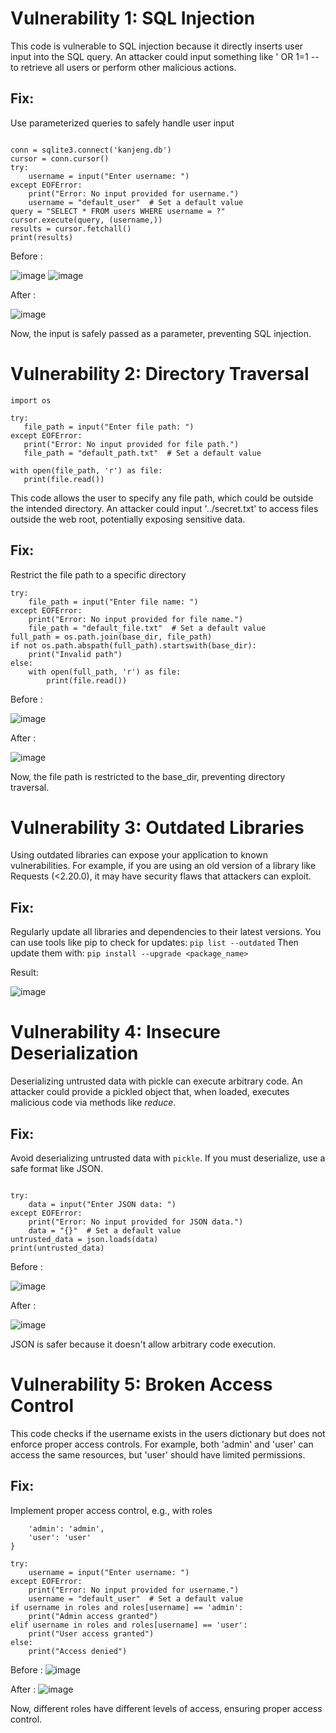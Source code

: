 # Vulnerability 1: SQL Injection
 
This code is vulnerable to SQL injection because it directly inserts user input into the SQL query.
An attacker could input something like ' OR 1=1 -- to retrieve all users or perform other malicious actions.
 
## Fix:
Use parameterized queries to safely handle user input
```import sqlite3

conn = sqlite3.connect('kanjeng.db')
cursor = conn.cursor()
try:
    username = input("Enter username: ")
except EOFError:
    print("Error: No input provided for username.")
    username = "default_user"  # Set a default value
query = "SELECT * FROM users WHERE username = ?"
cursor.execute(query, (username,))
results = cursor.fetchall()
print(results)

```

Before :

![image](https://github.com/user-attachments/assets/42602f73-c9ce-4f2b-85b3-3f5abb954765)
![image](https://github.com/user-attachments/assets/76e7b7ee-56b2-4e26-b146-9c3922cdfa53)


After :

![image](https://github.com/user-attachments/assets/358b6d2f-72dd-4315-b750-c6819db3a118)


Now, the input is safely passed as a parameter, preventing SQL injection.
 
# Vulnerability 2: Directory Traversal

 ```
import os

try:
    file_path = input("Enter file path: ")
except EOFError:
    print("Error: No input provided for file path.")
    file_path = "default_path.txt"  # Set a default value

with open(file_path, 'r') as file:
    print(file.read())
```
 This code allows the user to specify any file path, which could be outside the intended directory.
 An attacker could input '../secret.txt' to access files outside the web root, potentially exposing sensitive data.
 
## Fix:
Restrict the file path to a specific directory
```base_dir = '/path/to/safe/directory'
try:
    file_path = input("Enter file name: ")
except EOFError:
    print("Error: No input provided for file name.")
    file_path = "default_file.txt"  # Set a default value
full_path = os.path.join(base_dir, file_path)
if not os.path.abspath(full_path).startswith(base_dir):
    print("Invalid path")
else:
    with open(full_path, 'r') as file:
        print(file.read())
```

Before :

![image](https://github.com/user-attachments/assets/cae4a123-2bfb-4d45-bfa1-e0422b4d29ab)

After :

![image](https://github.com/user-attachments/assets/b53091d8-2e9c-4caa-8ec9-a534a924abcf)

Now, the file path is restricted to the base_dir, preventing directory traversal.
 
# Vulnerability 3: Outdated Libraries
Using outdated libraries can expose your application to known vulnerabilities.
For example, if you are using an old version of a library like Requests (<2.20.0), it may have security flaws that attackers can exploit.
 
## Fix:
Regularly update all libraries and dependencies to their latest versions.
You can use tools like pip to check for updates:
```pip list --outdated```
Then update them with:
```pip install --upgrade <package_name>```

Result:

![image](https://github.com/user-attachments/assets/52450e3c-5911-4ebc-88d5-1f219271bc3e)

 
# Vulnerability 4: Insecure Deserialization
Deserializing untrusted data with pickle can execute arbitrary code.
An attacker could provide a pickled object that, when loaded, executes malicious code via methods like _reduce_.
 
## Fix:
Avoid deserializing untrusted data with `pickle`.
If you must deserialize, use a safe format like JSON.
```import json
 
try:
    data = input("Enter JSON data: ")
except EOFError:
    print("Error: No input provided for JSON data.")
    data = "{}"  # Set a default value
untrusted_data = json.loads(data)
print(untrusted_data)
```
Before :

![image](https://github.com/user-attachments/assets/9218bdb9-a540-4a1d-ab7f-9c76c1825d7e)

After :

![image](https://github.com/user-attachments/assets/3ab5ed0f-d171-4246-87a9-d671a14db436)

JSON is safer because it doesn't allow arbitrary code execution.
 
# Vulnerability 5: Broken Access Control
 
This code checks if the username exists in the users dictionary but does not enforce proper access controls.
For example, both 'admin' and 'user' can access the same resources, but 'user' should have limited permissions.
 
## Fix:
 
Implement proper access control, e.g., with roles
 
```roles = {
    'admin': 'admin',
    'user': 'user'
}
 
try:
    username = input("Enter username: ")
except EOFError:
    print("Error: No input provided for username.")
    username = "default_user"  # Set a default value
if username in roles and roles[username] == 'admin':
    print("Admin access granted")
elif username in roles and roles[username] == 'user':
    print("User access granted")
else:
    print("Access denied")
```
 Before :
 ![image](https://github.com/user-attachments/assets/8f290aef-967d-407e-9299-6a1600c2a220)

 After :
 ![image](https://github.com/user-attachments/assets/1cd2b74e-fd52-47aa-bbb8-597f83360f2e)


Now, different roles have different levels of access, ensuring proper access control.
